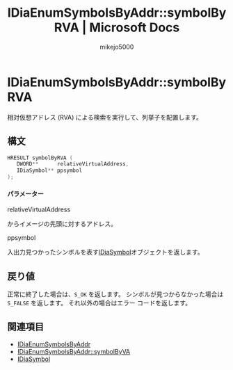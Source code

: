 ﻿---
title: IDiaEnumSymbolsByAddr::symbolByRVA | Microsoft Docs
ms.date: 11/04/2016
ms.topic: conceptual
dev_langs:
- C++
helpviewer_keywords:
- IDiaEnumSymbolsByAddr::symbolByRVA method
ms.assetid: f7828029-f2ee-4ccd-afac-785adc60a4c8
author: mikejo5000
ms.author: mikejo
manager: jillfra
ms.workload:
- multiple
ms.openlocfilehash: b4c34ce4105da6d50dc2bc9a0554f9539c1b2177
ms.sourcegitcommit: 5f6ad1cefbcd3d531ce587ad30e684684f4c4d44
ms.translationtype: MT
ms.contentlocale: ja-JP
ms.lasthandoff: 10/22/2019
ms.locfileid: "72743827"
---
# <a name="idiaenumsymbolsbyaddrsymbolbyrva"></a>IDiaEnumSymbolsByAddr::symbolByRVA
相対仮想アドレス (RVA) による検索を実行して、列挙子を配置します。

## <a name="syntax"></a>構文

```C++
HRESULT symbolByRVA ( 
   DWORD**      relativeVirtualAddress,
   IDiaSymbol** ppsymbol
);
```

#### <a name="parameters"></a>パラメーター
 relativeVirtualAddress

からイメージの先頭に対するアドレス。

 ppsymbol

入出力見つかったシンボルを表す[IDiaSymbol](../../debugger/debug-interface-access/idiasymbol.md)オブジェクトを返します。

## <a name="return-value"></a>戻り値
 正常に終了した場合は、`S_OK` を返します。 シンボルが見つからなかった場合は `S_FALSE` を返します。 それ以外の場合はエラー コードを返します。

## <a name="see-also"></a>関連項目
- [IDiaEnumSymbolsByAddr](../../debugger/debug-interface-access/idiaenumsymbolsbyaddr.md)
- [IDiaEnumSymbolsByAddr::symbolByVA](../../debugger/debug-interface-access/idiaenumsymbolsbyaddr-symbolbyva.md)
- [IDiaSymbol](../../debugger/debug-interface-access/idiasymbol.md)
